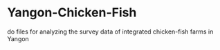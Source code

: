 # Yangon-Chicken-Fish
do files for analyzing the survey data of integrated chicken-fish farms in Yangon
